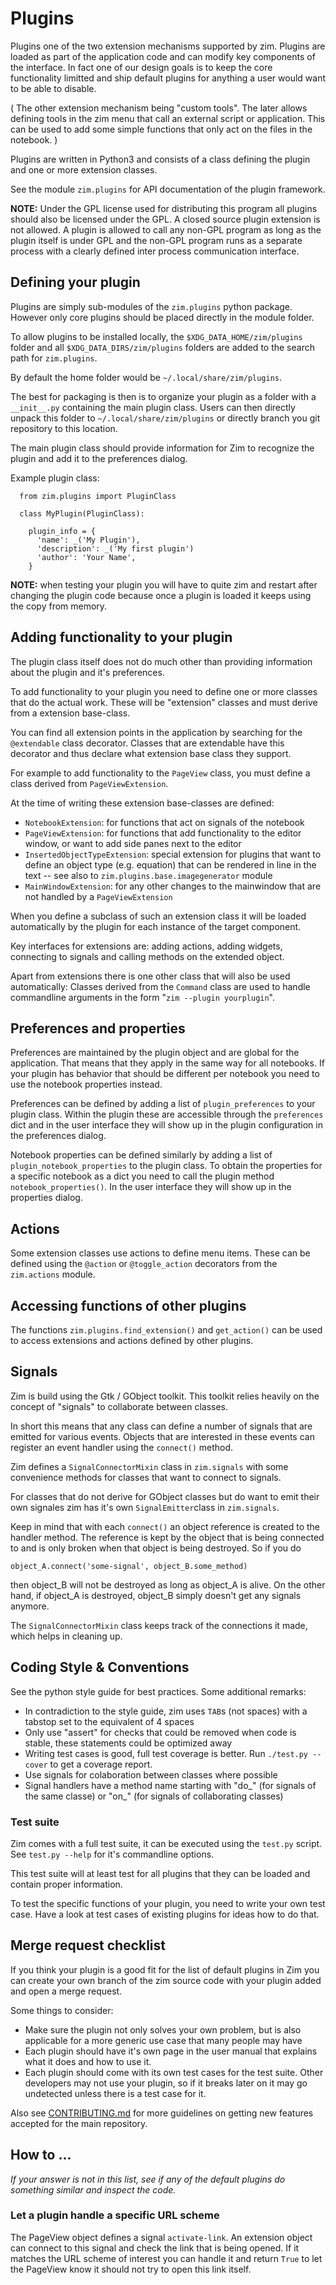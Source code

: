 Plugins
=======

Plugins one of the two extension mechanisms supported by zim. Plugins are loaded
as part of the application code and can modify key components of the interface.
In fact one of our design goals is to keep the core functionality limitted and
ship default plugins for anything a user would want to be able to disable.

( The other extension mechanism being "custom tools". The later allows defining
tools in the zim menu that call an external script or application. This can be
used to add some simple functions that only act on the files in the notebook. )

Plugins are written in Python3 and consists of a class defining the plugin and
one or more extension classes.

See the module `zim.plugins` for API documentation of the plugin framework.

**NOTE:** Under the GPL license used for distributing this program all plugins
should also be licensed under the GPL. A closed source plugin extension is not
allowed. A plugin is allowed to call any non-GPL program as long as the plugin
itself is under GPL and the non-GPL program runs as a separate process with a
clearly defined inter process communication interface.


## Defining your plugin
Plugins are simply sub-modules of the `zim.plugins` python package. However
only core plugins should be placed directly in the module folder.

To allow plugins to be installed locally, the `$XDG_DATA_HOME/zim/plugins`
folder and all `$XDG_DATA_DIRS/zim/plugins` folders are added to the search
path for `zim.plugins`.

By default the home folder would be `~/.local/share/zim/plugins`.

The best for packaging is then is to organize your plugin as a folder with a
`__init__.py` containing the main plugin class. Users can then directly unpack
this folder to `~/.local/share/zim/plugins` or directly branch you git
repository to this location.

The main plugin class should provide information for Zim to recognize the plugin
and add it to the preferences dialog.

Example plugin class:

```python3
  from zim.plugins import PluginClass

  class MyPlugin(PluginClass):

    plugin_info = {
      'name': _('My Plugin'),
      'description': _('My first plugin')
      'author': 'Your Name',
    }
```

**NOTE:** when testing your plugin you will have to quite zim and restart after
changing the plugin code because once a plugin is loaded it keeps using the copy
from memory.

## Adding functionality to your plugin

The plugin class itself does not do much other than providing information about
the plugin and it's preferences.

To add functionality to your plugin you need to define one or more classes that
do the actual work. These will be "extension" classes and must derive from a
extension base-class.

You can find all extension points in the application by searching for the
`@extendable` class decorator. Classes that are extendable have this decorator
and thus declare what extension base class they support.

For example to add functionality to the `PageView` class, you must define a
class derived from `PageViewExtension`.

At the time of writing these extension base-classes are defined:
  - `NotebookExtension`: for functions that act on signals of the notebook
  - `PageViewExtension`: for functions that add functionality to the editor
    window, or want to add side panes next to the editor
  - `InsertedObjectTypeExtension`: special extension for plugins that want to
    define an object type (e.g. equation) that can be rendered in line in the
    text -- see also to `zim.plugins.base.imagegenerator` module
  - `MainWindowExtension`: for any other changes to the mainwindow that are not
    handled by a `PageViewExtension`

When you define a subclass of such an extension class it will be loaded
automatically by the plugin for each instance of the target component.

Key interfaces for extensions are: adding actions, adding widgets, connecting
to signals and calling methods on the extended object.

Apart from extensions there is one other class that will also be used
automatically: Classes derived from the `Command` class are used to handle
commandline arguments in the form "`zim --plugin yourplugin`".


## Preferences and properties

Preferences are maintained by the plugin object and are global for the
application. That means that they apply in the same way for all notebooks.
If your plugin has behavior that should be different per notebook you need to
use the notebook properties instead.

Preferences can be defined by adding a list of `plugin_preferences` to your
plugin class. Within the plugin these are accessible through the `preferences`
dict and in the user interface they will show up in the plugin configuration
in the preferences dialog.

Notebook properties can be defined similarly by adding a list of
`plugin_notebook_properties` to the plugin class. To obtain the properties
for a specific notebook as a dict you need to call the plugin method
`notebook_properties()`. In the user interface they will show up in the
properties dialog.

## Actions

Some extension classes use actions to define menu items. These can be defined
using the `@action` or `@toggle_action` decorators from the `zim.actions`
module.

## Accessing functions of other plugins

The functions `zim.plugins.find_extension()` and `get_action()` can be used to access
extensions and actions defined by other plugins.


## Signals

Zim is build using the Gtk / GObject toolkit. This toolkit relies heavily on
the concept of "signals" to collaborate between classes.

In short this means that any class can define a number of signals that are
emitted for various events. Objects that are interested in these events can
register an event handler using the `connect()` method.

Zim defines a `SignalConnectorMixin` class in `zim.signals` with some
convenience methods for classes that want to connect to signals.

For classes that do not derive for GObject classes but do want to emit their
own signales zim has it's own `SignalEmitter`class in `zim.signals`.


Keep in mind that with each `connect()` an object reference is created to the
handler method. The reference is kept by the object that is being connected to
and is only broken when that object is being destroyed. So if you do

	object_A.connect('some-signal', object_B.some_method)

then object_B will not be destroyed as long as object_A is alive. On the other
hand, if object_A is destroyed, object_B simply doesn't get any signals anymore.

The `SignalConnectorMixin` class keeps track of the connections it made, which
helps in cleaning up.


## Coding Style & Conventions

See the python style guide for best practices. Some additional remarks:
* In contradiction to the style guide, zim uses `TAB`s (not spaces) with a
  tabstop set to the equivalent of 4 spaces
* Only use "assert" for checks that could be removed when code is stable, these
  statements could be optimized away
* Writing test cases is good, full test coverage is better.
  Run `./test.py --cover` to get a coverage report.
* Use signals for colaboration between classes where possible
* Signal handlers have a method name starting with "do_" (for signals of the
  same classe) or "on_" (for signals of collaborating classes)


### Test suite

Zim comes with a full test suite, it can be executed using the `test.py`
script. See `test.py --help` for it's commandline options.

This test suite will at least test for all plugins that they can be loaded
and contain proper information.

To test the specific functions of your plugin, you need to write your own test
case. Have a look at test cases of existing plugins for ideas how to do that.

## Merge request checklist

If you think your plugin is a good fit for the list of default plugins in Zim
you can create your own branch of the zim source code with your plugin added
and open a merge request.

Some things to consider:
* Make sure the plugin not only solves your own problem, but is also applicable
  for a more generic use case that many people may have
* Each plugin should have it's own page in the user manual that explains what
  it does and how to use it.
* Each plugin should come with its own test cases for the test suite. Other
  developers may not use your plugin, so if it breaks later on it may go
  undetected unless there is a test case for it.

Also see [CONTRIBUTING.md](./CONTRIBUTING.md) for more guidelines on getting
new features accepted for the main repository.

## How to ...

*If your answer is not in this list, see if any of the default plugins do
something similar and inspect the code.*

### Let a plugin handle a specific URL scheme
The PageView object defines a signal `activate-link`. An extension object
can connect to this signal and check the link that is being opened. If it
matches the URL scheme of interest you can handle it and return `True` to let
the PageView know it should not try to open this link itself.
